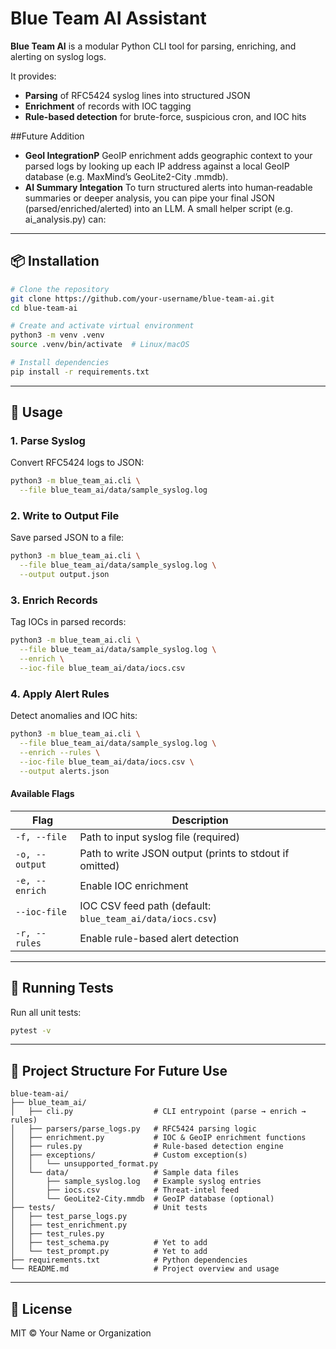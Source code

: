 # Blue Team AI Assistant

**Blue Team AI** is a modular Python CLI tool for parsing, enriching, and alerting on syslog logs.

It provides:

* **Parsing** of RFC5424 syslog lines into structured JSON
* **Enrichment** of records with IOC tagging
* **Rule-based detection** for brute-force, suspicious cron, and IOC hits


##Future Addition
* **GeoI IntegrationP** GeoIP enrichment adds geographic context to your parsed logs by looking up each IP address against a local GeoIP database (e.g. MaxMind’s GeoLite2-City .mmdb).
* **AI Summary Integation**  To turn structured alerts into human‐readable summaries or deeper analysis, you can pipe your final JSON (parsed/enriched/alerted) into an LLM. A small helper script (e.g. ai_analysis.py) can:

---

## 📦 Installation

```bash
# Clone the repository
git clone https://github.com/your-username/blue-team-ai.git
cd blue-team-ai

# Create and activate virtual environment
python3 -m venv .venv
source .venv/bin/activate  # Linux/macOS

# Install dependencies
pip install -r requirements.txt
```

---

## 🚀 Usage

### 1. Parse Syslog

Convert RFC5424 logs to JSON:

```bash
python3 -m blue_team_ai.cli \
  --file blue_team_ai/data/sample_syslog.log
```

### 2. Write to Output File

Save parsed JSON to a file:

```bash
python3 -m blue_team_ai.cli \
  --file blue_team_ai/data/sample_syslog.log \
  --output output.json
```

### 3. Enrich Records

Tag IOCs in parsed records:

```bash
python3 -m blue_team_ai.cli \
  --file blue_team_ai/data/sample_syslog.log \
  --enrich \
  --ioc-file blue_team_ai/data/iocs.csv
```

### 4. Apply Alert Rules

Detect anomalies and IOC hits:

```bash
python3 -m blue_team_ai.cli \
  --file blue_team_ai/data/sample_syslog.log \
  --enrich --rules \
  --ioc-file blue_team_ai/data/iocs.csv \
  --output alerts.json
```

#### Available Flags

| Flag           | Description                                               |
| -------------- | --------------------------------------------------------- |
| `-f, --file`   | Path to input syslog file (required)                      |
| `-o, --output` | Path to write JSON output (prints to stdout if omitted)   |
| `-e, --enrich` | Enable IOC enrichment                                     |
| `--ioc-file`   | IOC CSV feed path (default: `blue_team_ai/data/iocs.csv`) |
| `-r, --rules`  | Enable rule-based alert detection                         |

---

## 🧪 Running Tests

Run all unit tests:

```bash
pytest -v
```

---

## 📁 Project Structure For Future Use

```
blue-team-ai/
├── blue_team_ai/
│   ├── cli.py                  # CLI entrypoint (parse → enrich → rules)
│   ├── parsers/parse_logs.py   # RFC5424 parsing logic
│   ├── enrichment.py           # IOC & GeoIP enrichment functions
│   ├── rules.py                # Rule-based detection engine
│   ├── exceptions/             # Custom exception(s)
│   │   └── unsupported_format.py
│   └── data/                   # Sample data files
│       ├── sample_syslog.log   # Example syslog entries
│       ├── iocs.csv            # Threat-intel feed
│       └── GeoLite2-City.mmdb  # GeoIP database (optional)
├── tests/                      # Unit tests
│   ├── test_parse_logs.py
│   ├── test_enrichment.py
│   ├── test_rules.py
│   ├── test_schema.py          # Yet to add
│   └── test_prompt.py          # Yet to add
├── requirements.txt            # Python dependencies
└── README.md                   # Project overview and usage
```

---

## 📝 License

MIT © Your Name or Organization
